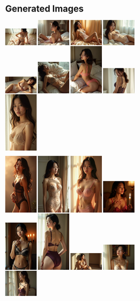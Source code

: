 # Generated Images



<img src="2025_08_01_01.webp" width="100"/> <img src="2025_08_01_02.webp" width="100"/> <img src="2025_08_01_03.webp" width="100"/> <img src="2025_08_01_04.webp" width="100"/> <img src="2025_08_01_05.webp" width="100"/> <img src="2025_08_01_06.webp" width="100"/> <img src="2025_08_01_07.webp" width="100"/> <img src="2025_08_01_08.webp" width="100"/> <img src="2025_08_01_09.webp" width="100"/>

<img src="2025_08_01_10.webp" width="100"/> <img src="2025_08_01_11.webp" width="100"/> <img src="2025_08_01_12.webp" width="100"/> <img src="2025_08_01_13.webp" width="100"/> <img src="2025_08_01_14.webp" width="100"/> <img src="2025_08_01_15.webp" width="100"/> <img src="2025_08_01_16.webp" width="100"/> <img src="2025_08_01_17.webp" width="100"/> <img src="2025_08_01_18.webp" width="100"/>